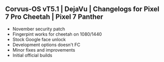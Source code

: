 ## Corvus-OS vT5.1 | DejaVu | Changelogs for Pixel 7 Pro Cheetah | Pixel 7 Panther

- November security patch
- Fingerpint works for cheetah on 1080/1440
- Stock Google face unlock
- Development options doesn't FC
- Minor fixes and improvements
- Initial official builds
